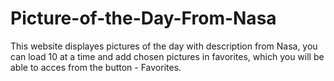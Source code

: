 # Picture-of-the-Day-From-Nasa

This website displayes pictures of the day with description from Nasa, you can load 10 at a time and add chosen pictures in favorites, which you will be able to acces from the button - Favorites.
